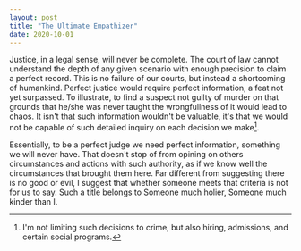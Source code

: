 ```yaml
---
layout: post
title: "The Ultimate Empathizer"
date: 2020-10-01
---
```


Justice, in a legal sense, will never be complete.  The court of law cannot understand the depth of any given scenario
with enough precision to claim a perfect record.  This is no failure of our courts, but instead a shortcoming of humankind.
Perfect justice would require perfect information, a feat not yet surpassed.  To illustrate, to find a suspect not guilty
of murder on that grounds that he/she was never taught the wrongfullness of it would lead to chaos.  It isn't that such
information wouldn't be valuable, it's that we would not be capable of such detailed inquiry on each decision we make[^1].

Essentially, to be a perfect judge we need perfect information, something we will never have.  That doesn't stop of from
opining on others circumstances and actions with such authority, as if we know well the circumstances that brought them
here.  Far different from suggesting there is no good or evil, I suggest that whether someone meets that criteria is not
for us to say.  Such a title belongs to Someone much holier, Someone much kinder than I. 

   


[^1]: I'm not limiting such decisions to crime, but also hiring, admissions, and certain social programs.